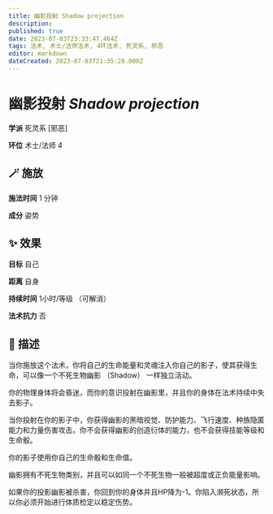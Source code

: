 ```yaml
---
title: 幽影投射 Shadow projection
description: 
published: true
date: 2023-07-03T23:33:47.464Z
tags: 法术, 术士/法师法术, 4环法术, 死灵系, 邪恶
editor: markdown
dateCreated: 2023-07-03T21:35:28.000Z
---
```


# **幽影投射** *Shadow projection*

**学派** 死灵系 \[邪恶\] 

**环位** 术士/法师 4

## 🪄 施放

**施法时间** 1 分钟

**成分** 姿势

## ✨ 效果 

**目标** 自己 

**距离** 自身  

**持续时间** 1小时/等级 （可解消） 

**法术抗力** 否

## 📖 描述

当你施放这个法术，你将自己的生命能量和灵魂注入你自己的影子，使其获得生命，可以像一个不死生物幽影 （Shadow） 一样独立活动。

你的物理身体将会昏迷，而你的意识投射在幽影里，并且你的身体在法术持续中失去影子。

当你投射在你的影子中，你获得幽影的黑暗视觉、防护能力、飞行速度、种族隐匿能力和力量伤害攻击。你不会获得幽影的创造衍体的能力，也不会获得技能等级和生命骰。

你的影子使用你自己的生命骰和生命值。

幽影拥有不死生物类别，并且可以如同一个不死生物一般被超度或正负能量影响。

如果你的投影幽影被杀害，你回到你的身体并且HP降为-1。你陷入濒死状态，所以你必须开始进行体质检定以稳定伤势。
    